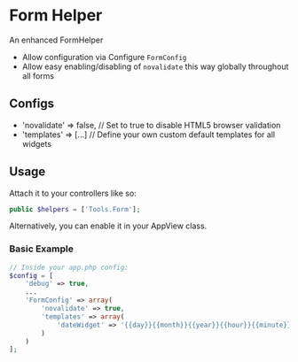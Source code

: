 # Form Helper

An enhanced FormHelper
- Allow configuration via Configure `FormConfig`
- Allow easy enabling/disabling of `novalidate` this way globally throughout all forms

## Configs
- 'novalidate' => false, // Set to true to disable HTML5 browser validation
- 'templates' => [...] // Define your own custom default templates for all widgets

## Usage
Attach it to your controllers like so:
```php
public $helpers = ['Tools.Form'];
```

Alternatively, you can enable it in your AppView class.

### Basic Example
```php
// Inside your app.php config:
$config = [
    'debug' => true,
    ...
    'FormConfig' => array(
        'novalidate' => true,
        'templates' => array(
            'dateWidget' => '{{day}}{{month}}{{year}}{{hour}}{{minute}}{{second}}{{meridian}}',
        )
    )
];
```
